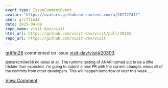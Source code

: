 ```yaml
---
event_type: IssueCommentEvent
avatar: "https://avatars.githubusercontent.com/u/26772741?"
user: griffin28
date: 2025-04-09
repo_name: visit-dav/visit
html_url: https://github.com/visit-dav/visit/pull/20303
repo_url: https://github.com/visit-dav/visit
---
```


<a href='https://github.com/griffin28' target='_blank'>griffin28</a> commented on issue <a href='https://github.com/visit-dav/visit/pull/20303' target='_blank'>visit-dav/visit#20303</a>.

<small>@markcmiller86 no delay at all. The runtime testing of ANARI turned out to be a little trickier than expected. I'm going to submit a new PR with the current changes minus all of the commits from other developers. This will happen tomorrow or later this week.  ...</small>

<a href='https://github.com/visit-dav/visit/pull/20303' target='_blank'>View Comment</a>